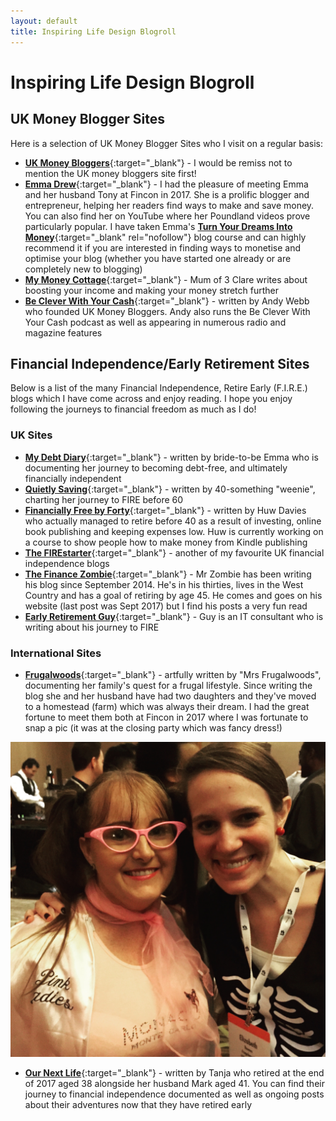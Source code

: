 ```yaml
---
layout: default
title: Inspiring Life Design Blogroll
---
```


# Inspiring Life Design Blogroll

## UK Money Blogger Sites
Here is a selection of UK Money Blogger Sites who I visit on a regular basis:

- [**UK Money Bloggers**](https://ukmoneybloggers.com/){:target="_blank"} - I would be remiss not to mention the UK money bloggers site first!
- [**Emma Drew**](https://emmadrew.info/){:target="_blank"} - I had the pleasure of meeting Emma and her husband Tony at Fincon in 2017. She is a prolific blogger and entrepreneur, helping her readers find ways to make and save money. You can also find her on YouTube where her Poundland videos prove particularly popular. I have taken Emma's [**Turn Your Dreams Into Money**](http://bit.ly/turnyourdreamsintomoney){:target="_blank" rel="nofollow"} blog course and can highly recommend it if you are interested in finding ways to monetise and optimise your blog (whether you have started one already or are completely new to blogging)
- [**My Money Cottage**](https://mymoneycottage.com){:target="_blank"} - Mum of 3 Clare writes about boosting your income and making your money stretch further
- [**Be Clever With Your Cash**](https://becleverwithyourcash.com/){:target="_blank"} - written by Andy Webb who founded UK Money Bloggers. Andy also runs the Be Clever With Your Cash podcast as well as appearing in numerous radio and magazine features

## Financial Independence/Early Retirement Sites
Below is a list of the many Financial Independence, Retire Early (F.I.R.E.) blogs which I have come across and enjoy reading. I hope you enjoy following the journeys to financial freedom as much as I do!

### UK Sites
- [**My Debt Diary**](http://mydebtdiary.info/){:target="_blank"} - written by bride-to-be Emma who is documenting her journey to becoming debt-free, and ultimately financially independent
- [**Quietly Saving**](http://quietlysaving.co.uk/){:target="_blank"} - written by 40-something "weenie", charting her journey to FIRE before 60
- [**Financially Free by Forty**](http://financiallyfreeby40.com/){:target="_blank"} - written by Huw Davies who actually managed to retire before 40 as a result of investing, online book publishing and keeping expenses low. Huw is currently working on a course to show people how to make money from Kindle publishing
- [**The FIREstarter**](http://thefirestarter.co.uk/){:target="_blank"} - another of my favourite UK financial independence blogs
- [**The Finance Zombie**](http://www.thefinancezombie.com/){:target="_blank"} - Mr Zombie has been writing his blog since September 2014. He's in his thirties, lives in the West Country and has a goal of retiring by age 45. He comes and goes on his website (last post was Sept 2017) but I find his posts a very fun read
- [**Early Retirement Guy**](http://www.earlyretirementguy.com/){:target="_blank"} - Guy is an IT consultant who is writing about his journey to FIRE


### International Sites
- [**Frugalwoods**](http://www.frugalwoods.com/){:target="_blank"} - artfully written by "Mrs Frugalwoods", documenting her family's quest for a frugal lifestyle. Since writing the blog she and her husband have had two daughters and they've moved to a homestead (farm) which was always their dream. I had the great fortune to meet them both at Fincon in 2017 where I was fortunate to snap a pic (it was at the closing party which was fancy dress!)

![Corinna and Mrs Frugalwoods at Fincon in Dallas 2017](/i/Dallas_frugalwoods.jpg)

- [**Our Next Life**](https://ournextlife.com/){:target="_blank"} - written by Tanja who retired at the end of 2017 aged 38 alongside her husband Mark aged 41. You can find their journey to financial independence documented as well as ongoing posts about their adventures now that they have retired early




